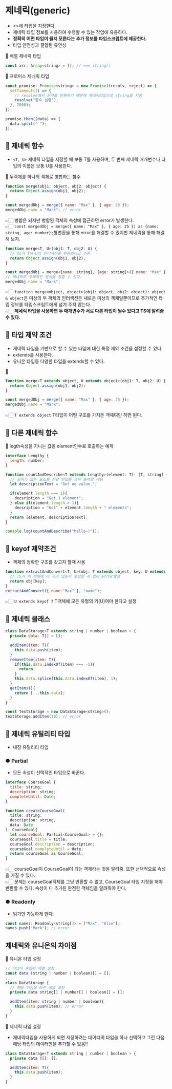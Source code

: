 # 제네릭(generic)

- <>에 타입을 지정한다.
- 제네릭 타입 정보를 사용하여 수행할 수 있는 작업에 유용하다.
- **정확히 어떤 타입이 될지 모른다는 추가 정보를 타입스크립트에 제공한다.**
- 타입 안전성과 결합된 유연성

👾 배열 제네릭 타입

```js
const arr: Array<string> = []; // === string[]
```

👾 프로미스 제네릭 타입

```js
const promise: Promise<string> = new Promise((resolv, reject) => {
  setTimeout(() => {
    // resolve에서 문자를 반환하기 때문에 제네릭타입으로 string을 지정
    resolve("함수 실행");
  }, 2000);
});

promise.then((data) => {
  data.split(" ");
});
```

## 🔵 제네릭 함수

- `<T, U>` 제네릭 타입을 지정할 때 보통 T를 사용하며, 두 번째 제네릭 매개변수나 타입의 이름은 보통 U를 사용한다.

👾 두객체를 하나의 객체로 병합하는 함수

```js
function merge(obj1: object, obj2: object) {
  return Object.assign(obj1, obj2);
}

const mergedObj = merge({ name: "Max" }, { age: 25 });
mergedObj.name = "Mark"; // error
```

👉🏻 병합은 되지만 병합된 객체의 속성에 접근하면 error가 발생한다. <br>
👉🏻 `const mergedObj = merge({ name: "Max" }, { age: 25 }) as {name: string, age: number};`형변환을 통해 error를 해결할 수 있지만 제네릭을 통해 해결해 보자.

```js
function merge<T, U>(obj1: T, obj2: U) {
  // ts가 T와 U의 인터섹션을 반환한다고 추론
  return Object.assign(obj1, obj2);
}

const mergedObj = merge<{name: string}, {age: string}>({ name: "Max" }, { age: 25 });
// 제네릭도 구체적인 형식을 정할 수 있다.
mergedObj.name = "Mark";
```

👉🏻 `function merge<object, object>(obj1: object, obj2: object): object & object`은 미상의 두 객체의 인터섹션은 새로운 미상의 객체일뿐이므로 추가적인 타입 정보를 타입스크립트에게 넘겨 주지 않는다. <br>
👉🏻 **제네릭 타입을 사용하면 두 매개변수가 서로 다른 타입이 될수 있다고 TS에 알려줄 수 있다.**

## 🔵 타입 제약 조건

- 제네릭 타입을 기반으로 할 수 있는 타입에 대한 특정 제약 조건을 설정할 수 있다.
- extends를 사용한다.
- 유니온 타입등 다양한 타입을 extends할 수 있다.

👾

```js
function merge<T extends object, U extends object>(obj1: T, obj2: U) {
  return Object.assign(obj1, obj2);
}

const mergedObj = merge({ name: "Max" }, { age: 25 });
mergedObj.name = "Mark";
```

👉🏻 `T extends object` T타입이 어떤 구조를 가지든 객체여만 하면 된다.

## 🔵 다른 제네릭 함수

👾 legth속성을 지니는 값을 element인수로 호출하는 예제

```js
interface Lengthy {
  length: number;
}

function countAndDescribe<T extends Lengthy>(element: T): [T, string] {
  // 길이가 없는 요소를 전달 받았을 경우 출력할 내용
  let descriptionText = "Got no value.";

  if(element.length === 1){
    decsription = "Got 1 element";
  } else if(element.length > 1){
    decsription = "Got" + element.length + " elements";
  }
  return [element, descriptionText];
}

console.log(countAndDescribe("hello~!"));
```

## 🔵 keyof 제약조건

- 객체의 정확한 구조를 갖고자 할때 사용

```js
function extractAndConvert<T, U>(obj: T extends object, key: U extends keyof T) {
  // TS가 이 객체에 이 키가 있는지 보장할 수 없어 error발생
  return obj[key];
}
extractAndConvert({ name:"Max" }, "name");
```

👉🏻 `U extends keyof T` T객체에 모든 유형의 키(U)여야 한다고 설정

## 🔵 제네릭 클래스

```js
class DataStorage<T extends string | number | boolean > {
  private data: T[] = [];

  addItem(item: T){
    this.data.push(item);
  }
  removeItem(item: T){
    if(this.data.indexOf(item) === -1){
      return;
    }
    this.data.splice(this.data.indexOf(item), 1);
  }
  getItems(){
    return [...this.data];
  }
}

const textStorage = new DataStorage<string>();
textStorage.addItem(10); // error
```

## 🔵 제네릭 유틸리티 타입

- 내장 유틸리티 타입

### ● Partial

- 모든 속성이 선택적인 타입으로 바꾼다.

```js
interface CourseGoal {
  title: string;
  description: string;
  completeUntil: Date;
}

function createCourseGoal(
  title: string,
  description: string,
  data: Date
): CourseGoal{
  let courseGoal: Partial<CourseGoal> = {};
  courseGoal.title = title;
  courseGoal.description = description;
  courseGoal.completeUntil = date;
  return courseGoal as CourseGoal;
}
```

👉🏻 courseGoal이 CourseGoal이 되는 객체라는 것을 알려줌. 또한 선택적으로 속성을 가질 수 있다. <br>
👉🏻 문제는 courseGoal객체를 그냥 반환할 수 없고, CourseGoal 타입 지정을 해야 반환할 수 있다. 속성이 다 추가된 완전한 객체임을 알려줘야 한다.

### ● Readonly

- 읽기만 가능하게 한다.

```js
const names: Readonly<string[]> = ["Max", "Alie"];
names.push("Mark"); // error
```

## 제네릭와 유니온의 차이점

👾 유니온 타입 설정

```js
// 타입이 혼합된 배열 설정
const data (string | number | boolean)[] = [];
...
class DataStorage {
  // 해당 타입에 따른 배열 설정
  private data string[] | number[] | boolean[] = [];

  addItem(item: string | number | boolean){
    this.data.push(item); // error
  }
}
```

👾 제네릭 타입 설정

- 제네릭타입을 사용하게 되면 저장하려는 데이터의 타입을 하나 선택하고 그런 다음 해당 타입의 데이터만을 추가할 수 있음!!

```js
class DataStorage<T extends string | number | boolean > {
  private data T[]: [];

  addItem(item: T){
    this.data.push(item);
  }
}
```
